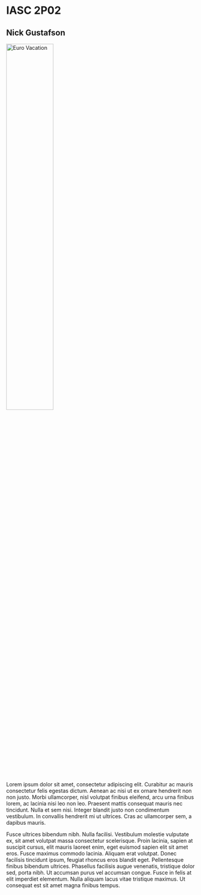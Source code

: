 # IASC 2P02
<h2>Nick Gustafson</h2>

<img src="http://nickcomics.ca/images/art/PacificItalia1_p4-5.bmp" border="0" alt="Euro Vacation" height="50%" />

Lorem ipsum dolor sit amet, consectetur adipiscing elit. Curabitur ac mauris consectetur felis egestas dictum. Aenean ac nisi ut ex ornare hendrerit non non justo. Morbi ullamcorper, nisl volutpat finibus eleifend, arcu urna finibus lorem, ac lacinia nisi leo non leo. Praesent mattis consequat mauris nec tincidunt. Nulla et sem nisi. Integer blandit justo non condimentum vestibulum. In convallis hendrerit mi ut ultrices. Cras ac ullamcorper sem, a dapibus mauris.

Fusce ultrices bibendum nibh. Nulla facilisi. Vestibulum molestie vulputate ex, sit amet volutpat massa consectetur scelerisque. Proin lacinia, sapien at suscipit cursus, elit mauris laoreet enim, eget euismod sapien elit sit amet eros. Fusce maximus commodo lacinia. Aliquam erat volutpat. Donec facilisis tincidunt ipsum, feugiat rhoncus eros blandit eget. Pellentesque finibus bibendum ultrices. Phasellus facilisis augue venenatis, tristique dolor sed, porta nibh. Ut accumsan purus vel accumsan congue. Fusce in felis at elit imperdiet elementum. Nulla aliquam lacus vitae tristique maximus. Ut consequat est sit amet magna finibus tempus.
